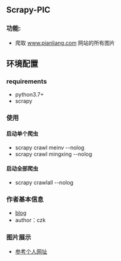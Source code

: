 ## Scrapy-PIC


### 功能:
- 爬取 www.pianliang.com 网站的所有图片


## 环境配置
### requirements
- python3.7+
- scrapy

### 使用

#### 启动单个爬虫
- scrapy crawl meinv --nolog
- scrapy crawl mingxing --nolog

#### 启动全部爬虫
- scrapy crawlall --nolog

### 作者基本信息
- [blog](http://www.cnblogs.com/daemon-czk/)
- author：czk

### 图片展示
- [参考个人网址](http://229z602g38.imwork.net/)
